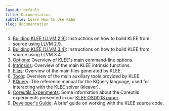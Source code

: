 ```yaml
---
layout: default
title: Documentation
subtitle: Learn How to Use KLEE
slug: documentation
---
```


1. [Building KLEE (LLVM 2.9)]({{site.baseurl}}/build-stable/): Instructions on how to build KLEE from source using LLVM 2.9.
1. [Building KLEE (LLVM 3.4)]({{site.baseurl}}/build-experimental/): Instructions on how to build KLEE from source using LLVM 3.4.
1. [Options]({{site.baseurl}}/docs/options/): Overview of KLEE's main command-line options.
2. [Intrinsics]({{site.baseurl}}/docs/intrinsics/): Overview of the main KLEE intrinsic functions.
3. [Files]({{site.baseurl}}/docs/files/): Overview of the main files generated by KLEE.
4. [Tools]({{site.baseurl}}/docs/tools/): Overview of the main auxiliary tools provided by KLEE.
5. [KQuery]({{site.baseurl}}/docs/kquery): The reference manual for the KQuery language, used for interacting with the KLEE solver (kleaver).
6. [Coreutils Experiments]({{site.baseurl}}/docs/coreutils-experiments): Some information about the Coreutils experiments presented in our [KLEE OSDI'08 paper](http://www.doc.ic.ac.uk/~cristic/papers/klee-osdi-08.pdf).
7. [Developer's Guide]({{site.baseurl}}/docs/developers-guide/): A brief guide on working with the KLEE source code.
